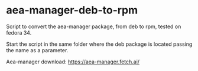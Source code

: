# aea-manager-deb-to-rpm
Script to convert the aea-manager package, from deb to rpm, tested on fedora 34.

Start the script in the same folder where the deb package is located passing the name as a parameter.

Aea-manager download: https://aea-manager.fetch.ai/
